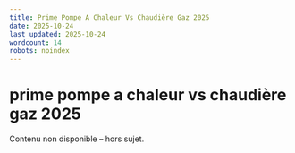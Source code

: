 ```yaml
---
title: Prime Pompe A Chaleur Vs Chaudière Gaz 2025
date: 2025-10-24
last_updated: 2025-10-24
wordcount: 14
robots: noindex
---
```


# prime pompe a chaleur vs chaudière gaz 2025

Contenu non disponible – hors sujet.